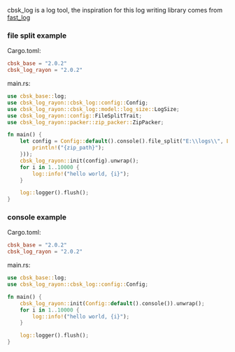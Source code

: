 cbsk_log is a log tool, the inspiration for this log writing library comes
from [fast_log](https://crates.io/crates/fast_log)

### file split example

Cargo.toml:

```toml
cbsk_base = "2.0.2"
cbsk_log_rayon = "2.0.2"
```

main.rs:

```rust
use cbsk_base::log;
use cbsk_log_rayon::cbsk_log::config::Config;
use cbsk_log_rayon::cbsk_log::model::log_size::LogSize;
use cbsk_log_rayon::config::FileSplitTrait;
use cbsk_log_rayon::packer::zip_packer::ZipPacker;

fn main() {
    let config = Config::default().console().file_split("E:\\logs\\", LogSize::KB(5), ZipPacker::pack_end(|zip_path| {
        println!("{zip_path}");
    }));
    cbsk_log_rayon::init(config).unwrap();
    for i in 1..10000 {
        log::info!("hello world, {i}");
    }

    log::logger().flush();
}
```

### console example

Cargo.toml:

```toml
cbsk_base = "2.0.2"
cbsk_log_rayon = "2.0.2"
```

main.rs:

```rust
use cbsk_base::log;
use cbsk_log_rayon::cbsk_log::config::Config;

fn main() {
    cbsk_log_rayon::init(Config::default().console()).unwrap();
    for i in 1..10000 {
        log::info!("hello world, {i}");
    }

    log::logger().flush();
}
```